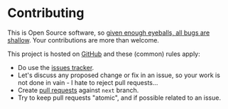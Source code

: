 # Contributing

This is Open Source software, so [given enough eyeballs, all bugs are shallow](https://en.wikipedia.org/wiki/Linus%27s_Law). Your contributions are more than welcome.

This project is hosted on [GitHub](https://githhub.com/christophevg/bpmn-tools) and these (common) rules apply:

* Do use the [issues tracker](https://githhub.com/christophevg/bpmn-tools/issues).
* Let's discuss any proposed change or fix in an issue, so your work is not done in vain - I hate to reject pull requests...
* Create [pull requests](https://githhub.com/christophevg/bpmn-tools/pulls) against `next` branch.
* Try to keep pull requests "atomic", and if possible related to an issue.
